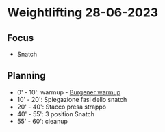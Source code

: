 # Weightlifting 28-06-2023

## Focus
- Snatch

## Planning
- 0' - 10': warmup - [Burgener warmup](https://www.youtube.com/watch?v=mWffzvDGeg4)
- 10' - 20': Spiegazione fasi dello snatch
- 20' - 40': Stacco presa strappo
- 40' - 55': 3 position Snatch
- 55' - 60': cleanup
